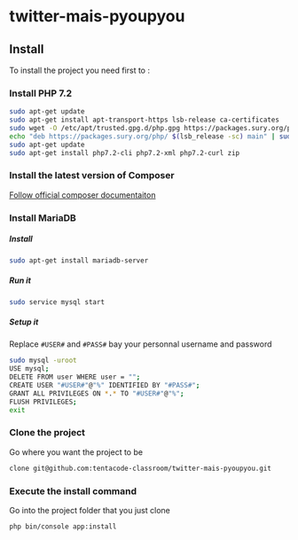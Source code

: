 # twitter-mais-pyoupyou


## Install

To install the project you need first to :


### Install PHP 7.2
```bash
sudo apt-get update
sudo apt-get install apt-transport-https lsb-release ca-certificates
sudo wget -O /etc/apt/trusted.gpg.d/php.gpg https://packages.sury.org/php/apt.gpg
echo "deb https://packages.sury.org/php/ $(lsb_release -sc) main" | sudo tee /etc/apt/sources.list.d/php.list
sudo apt-get update
sudo apt-get install php7.2-cli php7.2-xml php7.2-curl zip
```


### Install the latest version of Composer
[Follow official composer documentaiton](https://getcomposer.org/download/)


### Install MariaDB

##### Install
```bash
sudo apt-get install mariadb-server
```
##### Run it
```bash
sudo service mysql start
```

##### Setup it
Replace `#USER#` and `#PASS#` bay your personnal username and password

```bash
sudo mysql -uroot
USE mysql;
DELETE FROM user WHERE user = "";
CREATE USER "#USER#"@"%" IDENTIFIED BY "#PASS#";
GRANT ALL PRIVILEGES ON *.* TO "#USER#"@"%";
FLUSH PRIVILEGES;
exit
```


<!-- ### Install NodeJS

```bash
bash -c "curl -sL https://deb.nodesource.com/setup_10.x | sudo -E bash -"
sudo apt-get update
sudo apt-get install nodejs
```

### Install Yarn

```bash
sudo npm install --global yarn
``` -->


### Clone the project
Go where you want the project to be
```bash
clone git@github.com:tentacode-classroom/twitter-mais-pyoupyou.git
```

### Execute the install command
Go into the project folder that you just clone
```bash
php bin/console app:install
```
